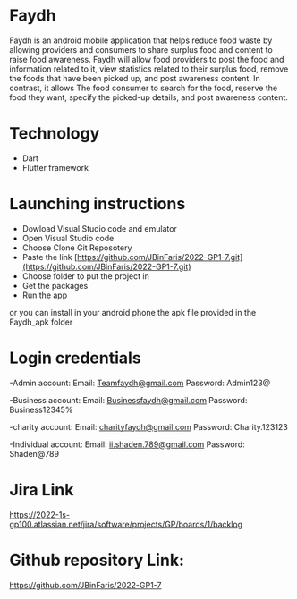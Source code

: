 # Faydh

Faydh is an android mobile application that helps reduce food waste by allowing providers and consumers to share surplus food and content to raise food awareness. Faydh will allow food providers to post the food and information related to it, view statistics related to their surplus food, remove the foods that have been picked up, and post awareness content. In contrast, it allows The food consumer to search for the food, reserve the food they want, specify the picked-up details, and post awareness content.


# Technology
- Dart
- Flutter framework

# Launching instructions
- Dowload Visual Studio code and emulator
- Open Visual Studio code
- Choose Clone Git Reposotery
- Paste the link
[https://github.com/JBinFaris/2022-GP1-7.git](https://github.com/JBinFaris/2022-GP1-7.git)
- Choose folder to put the project in
- Get the packages
- Run the app

or you can install in your android phone the apk file provided in the Faydh_apk folder 


# Login credentials

-Admin account: 
Email: Teamfaydh@gmail.com
Password: Admin123@


-Business account:
Email: Businessfaydh@gmail.com
Password: Business12345%


-charity account:
Email: charityfaydh@gmail.com
Password: Charity.123123


-Individual account:
Email: ii.shaden.789@gmail.com
Password: Shaden@789


# Jira Link
https://2022-1s-gp100.atlassian.net/jira/software/projects/GP/boards/1/backlog

# Github repository Link:
https://github.com/JBinFaris/2022-GP1-7

